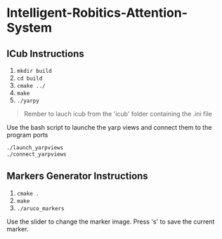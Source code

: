 # Intelligent-Robitics-Attention-System

## ICub Instructions

1. `mkdir build`
2. `cd build`
3. `cmake ../`
4. `make`
5. `./yarpy`

> Rember to lauch icub from the 'icub' folder containing the .ini file

Use the bash script to launche the yarp views and connect them to the program ports

``` bash
./launch_yarpviews
./connect_yarpviews
```

## Markers Generator Instructions

1. `cmake .`
2. `make`
3. `./aruco_markers`

Use the slider to change the marker image.
Press 's' to save the current marker.
